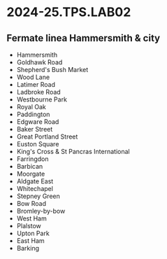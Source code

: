 # 2024-25.TPS.LAB02
## Fermate linea Hammersmith & city

- Hammersmith
- Goldhawk Road
- Shepherd's Bush Market
- Wood Lane
- Latimer Road
- Ladbroke Road
- Westbourne Park
- Royal Oak
- Paddington
- Edgware Road
- Baker Street
- Great Portland Street
- Euston Square
- King's Cross & St Pancras International
- Farringdon
- Barbican
- Moorgate
- Aldgate East
- Whitechapel
- Stepney Green
- Bow Road
- Bromley-by-bow
- West Ham
- Plalstow
- Upton Park
- East Ham
- Barking